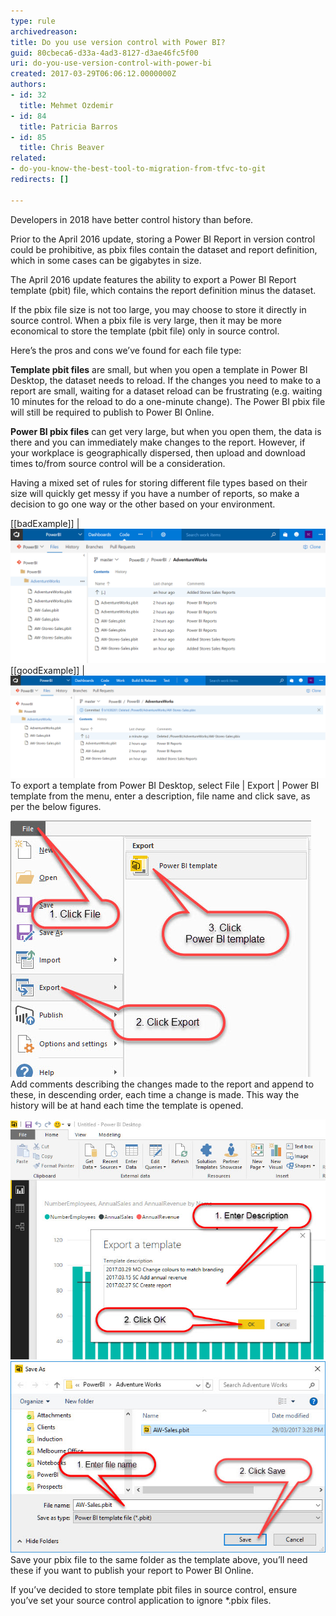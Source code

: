 ```yaml
---
type: rule
archivedreason: 
title: Do you use version control with Power BI?
guid: 80cbeca6-d33a-4ad3-8127-d3ae46fc5f00
uri: do-you-use-version-control-with-power-bi
created: 2017-03-29T06:06:12.0000000Z
authors:
- id: 32
  title: Mehmet Ozdemir
- id: 84
  title: Patricia Barros
- id: 85
  title: Chris Beaver
related:
- do-you-know-the-best-tool-to-migration-from-tfvc-to-git
redirects: []

---
```


Developers in 2018 have better control history than before.

Prior to the April 2016 update, storing a Power BI Report in version control could be prohibitive, as pbix files contain the dataset and report definition, which in some cases can be gigabytes in size.





The April 2016 update features the ability to export a Power BI Report template (pbit) file, which contains the report definition minus the dataset.




If the pbix file size is not too large, you may choose to store it directly in source control. When a pbix file is very large, then it may be more economical to store the template (pbit file) only in source control.  



Here’s the pros and cons we’ve found for each file type:


<!--endintro-->

**Template pbit files** are small, but when you open a template in Power BI Desktop, the dataset needs to reload.  If the changes you need to make to a report are small, waiting for a dataset reload can be frustrating (e.g. waiting 10 minutes for the reload to do a one-minute change). The Power BI pbix file will still be required to publish to Power BI Online.

**Power BI pbix files** can get very large, but when you open them, the data is there and you can immediately make changes to the report. However, if your workplace is geographically dispersed, then upload and download times to/from source control will be a consideration.

Having a mixed set of rules for storing different file types based on their size will quickly get messy if you have a number of reports, so make a decision to go one way or the other based on your environment.

[[badExample]]
| ![Mixed Template and Power BI Files in Source Control](PowerBI-SourceControl-BadExample.png)
[[goodExample]]
| ![Single File Type in Source Control](PowerBI-SourceControl-GoodExample.png)
To export a template from Power BI Desktop, select File | Export | Power BI template from the menu, enter a description, file name and click save, as per the below figures.

![Exporting a Power BI Template from Power BI Desktop](PowerBI-SourceControl-1-3.jpg)
Add comments describing the changes made to the report and append to these, in descending order, each time a change is made. This way the history will be at hand each time the template is opened.

![Enter a Description for the Template](PowerBI-SourceControl-2-3.jpg)
![Enter a File Name and Save](PowerBI-SourceControl-3-3.jpg)
Save your pbix file to the same folder as the template above, you’ll need these if you want to publish your report to Power BI Online.

If you’ve decided to store template pbit files in source control, ensure you’ve set your source control application to ignore \*.pbix files.

